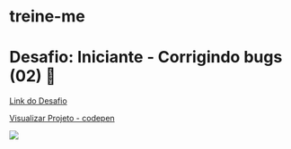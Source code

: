 # treine-me

# Desafio: Iniciante - Corrigindo bugs (02) 👀

[Link do Desafio](http://https://efficient-sloth-d85.notion.site/Iniciante-Corrigindo-bugs-02-300452b6901e4197b7c6fd291a280acf)

[Visualizar Projeto - codepen](https://codepen.io/marcosanjos/pen/mdxeOxq)

![](https://i.imgur.com/HVOaqpd.png)
